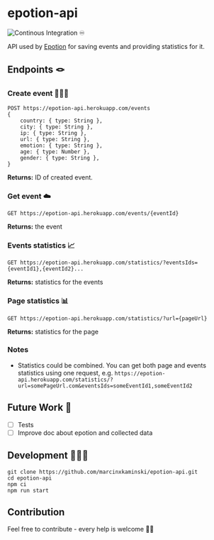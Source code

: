 # epotion-api

![Continous Integration ♾](https://github.com/marcinxkaminski/epotion-api/workflows/Continous%20Integration%20%E2%99%BE/badge.svg)

API used by [Epotion](https://github.com/marcinxkaminski/epotion) for saving events and providing statistics for it.

## Endpoints 🪢

### Create event 🧑🏻‍🎨

```
POST https://epotion-api.herokuapp.com/events
{
    country: { type: String },
    city: { type: String },
    ip: { type: String },
    url: { type: String },
    emotion: { type: String },
    age: { type: Number },
    gender: { type: String },
}
```

**Returns:** ID of created event.

### Get event ☁️

```
GET https://epotion-api.herokuapp.com/events/{eventId}
```

**Returns:** the event

### Events statistics 📈

```
GET https://epotion-api.herokuapp.com/statistics/?eventsIds={eventId1},{eventId2}...
```

**Returns:** statistics for the events

### Page statistics 📊

```
GET https://epotion-api.herokuapp.com/statistics/?url={pageUrl}
```

**Returns:** statistics for the page

### Notes

- Statistics could be combined. You can get both page and events statistics using one request, e.g. `https://epotion-api.herokuapp.com/statistics/?url=somePageUrl.com&eventsIds=someEventId1,someEventId2`

## Future Work 🔮

- [ ] Tests
- [ ] Improve doc about epotion and collected data

## Development 👷🏼‍♂️

```
git clone https://github.com/marcinxkaminski/epotion-api.git
cd epotion-api
npm ci
npm run start
```

## Contribution

Feel free to contribute - every help is welcome 🙏🏻
